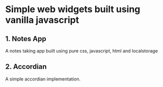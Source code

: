 # Simple web widgets built using vanilla javascript


## 1. Notes App
A notes taking app built using pure css, javascript, html and localstorage

## 2. Accordian
A simple accordian implementation.
